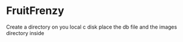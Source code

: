 # FruitFrenzy
Create a directory on you local c disk place the db file and the images directory inside
